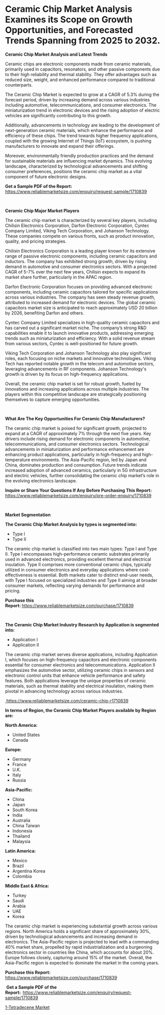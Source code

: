 <p><h1>Ceramic Chip Market Analysis Examines its Scope on Growth Opportunities, and Forecasted Trends Spanning from 2025 to 2032.</h1></p><p><strong>Ceramic Chip Market Analysis and Latest Trends</strong></p>
<p><p>Ceramic chips are electronic components made from ceramic materials, primarily used in capacitors, resonators, and other passive components due to their high reliability and thermal stability. They offer advantages such as reduced size, weight, and enhanced performance compared to traditional counterparts. </p><p>The Ceramic Chip Market is expected to grow at a CAGR of 5.3% during the forecast period, driven by increasing demand across various industries including automotive, telecommunications, and consumer electronics. The miniaturization trend in electronic devices and the rising adoption of electric vehicles are significantly contributing to this growth. </p><p>Additionally, advancements in technology are leading to the development of next-generation ceramic materials, which enhance the performance and efficiency of these chips. The trend towards higher frequency applications, coupled with the growing Internet of Things (IoT) ecosystem, is pushing manufacturers to innovate and expand their offerings. </p><p>Moreover, environmentally friendly production practices and the demand for sustainable materials are influencing market dynamics. This evolving landscape, characterized by technological advancements and shifting consumer preferences, positions the ceramic chip market as a vital component of future electronic designs.</p></p>
<p><strong>Get a Sample PDF of the Report:&nbsp;</strong> <a href="https://www.reliablemarketsize.com/enquiry/request-sample/1710839?utm_campaign=3104&utm_medium=2&utm_source=Github&utm_content=ia&utm_term=27032025&utm_id=ceramic-chip">https://www.reliablemarketsize.com/enquiry/request-sample/1710839</a></p>
<p>&nbsp;</p>
<p><strong>Ceramic Chip Major Market Players</strong></p>
<p><p>The ceramic chip market is characterized by several key players, including Chilisin Electronics Corporation, Darfon Electronic Corporation, Cyntec Company Limited, Viking Tech Corporation, and Johanson Technology. These companies compete on various fronts, such as product innovation, quality, and pricing strategies.</p><p>Chilisin Electronics Corporation is a leading player known for its extensive range of passive electronic components, including ceramic capacitors and inductors. The company has exhibited strong growth, driven by rising demand in automotive and consumer electronics sectors. With a projected CAGR of 5-7% over the next few years, Chilisin expects to expand its market share further, particularly in the APAC region.</p><p>Darfon Electronic Corporation focuses on providing advanced electronic components, including ceramic capacitors tailored for specific applications across various industries. The company has seen steady revenue growth, attributed to increased demand for electronic devices. The global ceramic capacitors market size is anticipated to reach approximately USD 20 billion by 2026, benefiting Darfon and others.</p><p>Cyntec Company Limited specializes in high-quality ceramic capacitors and has carved out a significant market niche. The company’s strong R&D capabilities enable it to launch innovative products, addressing emerging trends such as miniaturization and efficiency. With a solid revenue stream from various sectors, Cyntec is well-positioned for future growth.</p><p>Viking Tech Corporation and Johanson Technology also play significant roles, each focusing on niche markets and innovative technologies. Viking Tech has reported notable growth in the telecom and automotive sectors, leveraging advancements in RF components. Johanson Technology's growth is driven by its focus on high-frequency applications.</p><p>Overall, the ceramic chip market is set for robust growth, fueled by innovations and increasing applications across multiple industries. The players within this competitive landscape are strategically positioning themselves to capture emerging opportunities.</p></p>
<p>&nbsp;</p>
<p><strong>What Are The Key Opportunities For Ceramic Chip Manufacturers?</strong></p>
<p><p>The ceramic chip market is poised for significant growth, projected to expand at a CAGR of approximately 7% through the next five years. Key drivers include rising demand for electronic components in automotive, telecommunications, and consumer electronics sectors. Technological advancements in miniaturization and performance enhancement are enhancing product applications, particularly in high-frequency and high-temperature environments. The Asia-Pacific region, led by Japan and China, dominates production and consumption. Future trends indicate increased adoption of advanced ceramics, particularly in 5G infrastructure and electric vehicles, further consolidating the ceramic chip market’s role in the evolving electronics landscape.</p></p>
<p><strong>Inquire or Share Your Questions If Any Before Purchasing This Report:</strong> <a href="https://www.reliablemarketsize.com/enquiry/pre-order-enquiry/1710839?utm_campaign=3104&utm_medium=2&utm_source=Github&utm_content=ia&utm_term=27032025&utm_id=ceramic-chip">https://www.reliablemarketsize.com/enquiry/pre-order-enquiry/1710839</a></p>
<p>&nbsp;</p>
<p><strong>Market Segmentation</strong></p>
<p><strong>The Ceramic Chip Market Analysis by types is segmented into:</strong></p>
<p><ul><li>Type I</li><li>Type II</li></ul></p>
<p><p>The ceramic chip market is classified into two main types: Type I and Type II. Type I encompasses high-performance ceramic substrates primarily used in advanced electronics, providing excellent thermal and electrical insulation. Type II comprises more conventional ceramic chips, typically utilized in consumer electronics and everyday applications where cost-effectiveness is essential. Both markets cater to distinct end-user needs, with Type I focused on specialized industries and Type II aiming at broader consumer markets, reflecting varying demands for performance and pricing.</p></p>
<p><strong>Purchase this Report:&nbsp;</strong><a href="https://www.reliablemarketsize.com/purchase/1710839?utm_campaign=3104&utm_medium=2&utm_source=Github&utm_content=ia&utm_term=27032025&utm_id=ceramic-chip">https://www.reliablemarketsize.com/purchase/1710839</a></p>
<p>&nbsp;</p>
<p><strong>The Ceramic Chip Market Industry Research by Application is segmented into:</strong></p>
<p><ul><li>Application I</li><li>Application II</li></ul></p>
<p><p>The ceramic chip market serves diverse applications, including Application I, which focuses on high-frequency capacitors and electronic components essential for consumer electronics and telecommunications. Application II emphasizes the automotive sector, utilizing ceramic chips in sensors and electronic control units that enhance vehicle performance and safety features. Both applications leverage the unique properties of ceramic materials, such as thermal stability and electrical insulation, making them pivotal in advancing technology across various industries.</p></p>
<p><a href="https://www.reliablemarketsize.com/ceramic-chip-r1710839?utm_campaign=3104&utm_medium=2&utm_source=Github&utm_content=ia&utm_term=27032025&utm_id=ceramic-chip">&nbsp;https://www.reliablemarketsize.com/ceramic-chip-r1710839</a></p>
<p><strong>In terms of Region, the Ceramic Chip Market Players available by Region are:</strong></p>
<p>
    <p> <strong> North America: </strong>
        <ul>
            <li>United States</li>
            <li>Canada</li>
        </ul>
        </p> 
    <p> <strong> Europe: </strong>
        <ul>
            <li>Germany</li>
            <li>France</li>
            <li>U.K.</li>
            <li>Italy</li>
            <li>Russia</li>
        </ul>
        </p> 
    <p> <strong> Asia-Pacific: </strong>
        <ul>
            <li>China</li>
            <li>Japan</li>
            <li>South Korea</li>
            <li>India</li>
            <li>Australia</li>
            <li>China Taiwan</li>
            <li>Indonesia</li>
            <li>Thailand</li>
            <li>Malaysia</li>
        </ul>
        </p> 
    <p> <strong> Latin America: </strong>
        <ul>
            <li>Mexico</li>
            <li>Brazil</li>
            <li>Argentina Korea</li>
            <li>Colombia</li>
        </ul>
        </p> 
    <p> <strong> Middle East & Africa: </strong>
        <ul>
            <li>Turkey</li>
            <li>Saudi</li>
            <li>Arabia</li>
            <li>UAE</li>
            <li>Korea</li>
        </ul>
    </p>
    </p>
<p><p>The ceramic chip market is experiencing substantial growth across various regions. North America holds a significant share of approximately 30%, driven by technological advancements and increasing demand in electronics. The Asia-Pacific region is projected to lead with a commanding 40% market share, propelled by rapid industrialization and a burgeoning electronics sector in countries like China, which accounts for about 20%. Europe follows closely, capturing around 15% of the market. Overall, the Asia-Pacific region is expected to dominate the market in the coming years.</p></p>
<p><strong>Purchase this Report: </strong><a href="https://www.reliablemarketsize.com/purchase/1710839?utm_campaign=3104&utm_medium=2&utm_source=Github&utm_content=ia&utm_term=27032025&utm_id=ceramic-chip">https://www.reliablemarketsize.com/purchase/1710839</a></p>
<p>&nbsp;<strong>Get a Sample PDF of the Report:&nbsp;&nbsp;</strong><a href="https://www.reliablemarketsize.com/enquiry/request-sample/1710839?utm_campaign=3104&utm_medium=2&utm_source=Github&utm_content=ia&utm_term=27032025&utm_id=ceramic-chip">https://www.reliablemarketsize.com/enquiry/request-sample/1710839</a></p>
<p><strong></strong></p>
<p><p><a href="https://github.com/laverkyllozc/Market-Research-Report-List-1/blob/main/1-tetradecene-market.md?utm_campaign=3104&utm_medium=2&utm_source=Github&utm_content=ia&utm_term=27032025&utm_id=ceramic-chip">1-Tetradecene Market</a></p></p>